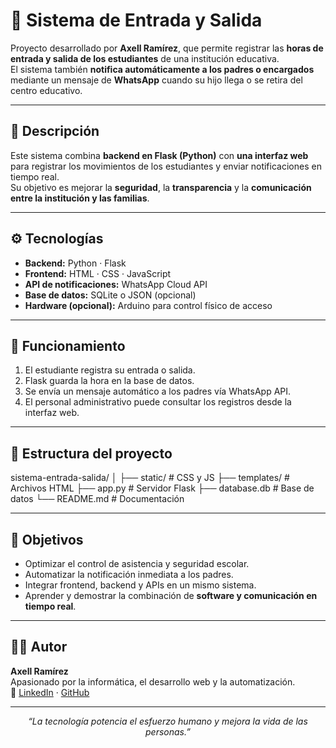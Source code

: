 # 🏫 Sistema de Entrada y Salida

Proyecto desarrollado por **Axell Ramírez**, que permite registrar las **horas de entrada y salida de los estudiantes** de una institución educativa.  
El sistema también **notifica automáticamente a los padres o encargados** mediante un mensaje de **WhatsApp** cuando su hijo llega o se retira del centro educativo.

---

## 🚀 Descripción

Este sistema combina **backend en Flask (Python)** con **una interfaz web** para registrar los movimientos de los estudiantes y enviar notificaciones en tiempo real.  
Su objetivo es mejorar la **seguridad**, la **transparencia** y la **comunicación entre la institución y las familias**.

---

## ⚙️ Tecnologías

- **Backend:** Python · Flask  
- **Frontend:** HTML · CSS · JavaScript  
- **API de notificaciones:** WhatsApp Cloud API  
- **Base de datos:** SQLite o JSON (opcional)  
- **Hardware (opcional):** Arduino para control físico de acceso  

---

## 🧩 Funcionamiento

1. El estudiante registra su entrada o salida.  
2. Flask guarda la hora en la base de datos.  
3. Se envía un mensaje automático a los padres vía WhatsApp API.  
4. El personal administrativo puede consultar los registros desde la interfaz web.

---

## 📂 Estructura del proyecto

sistema-entrada-salida/
│
├── static/ # CSS y JS
├── templates/ # Archivos HTML
├── app.py # Servidor Flask
├── database.db # Base de datos
└── README.md # Documentación


---

## 🎯 Objetivos

- Optimizar el control de asistencia y seguridad escolar.  
- Automatizar la notificación inmediata a los padres.  
- Integrar frontend, backend y APIs en un mismo sistema.  
- Aprender y demostrar la combinación de **software y comunicación en tiempo real**.

---

## 👨‍💻 Autor

**Axell Ramírez**  
Apasionado por la informática, el desarrollo web y la automatización.  
🔗 [LinkedIn](https://www.linkedin.com/in/axell-ram%C3%ADrez-solano-9b6473354/) · [GitHub](https://github.com/AxellRamirez)

---

<p align="center">
  <i>“La tecnología potencia el esfuerzo humano y mejora la vida de las personas.”</i>
</p>

